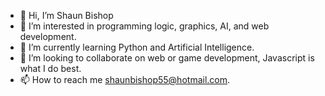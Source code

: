 - 👋 Hi, I’m Shaun Bishop
- 👀 I’m interested in programming logic, graphics, AI, and web development.
- 🌱 I’m currently learning Python and Artificial Intelligence.
- 💞️ I’m looking to collaborate on web or game development, Javascript is what I do best.
- 📫 How to reach me shaunbishop55@hotmail.com.
